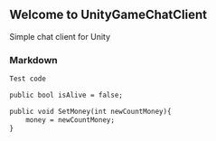 ## Welcome to UnityGameChatClient

Simple chat client for Unity

### Markdown



```markdown
Test code

public bool isAlive = false;

public void SetMoney(int newCountMoney){
    money = newCountMoney;
}

```